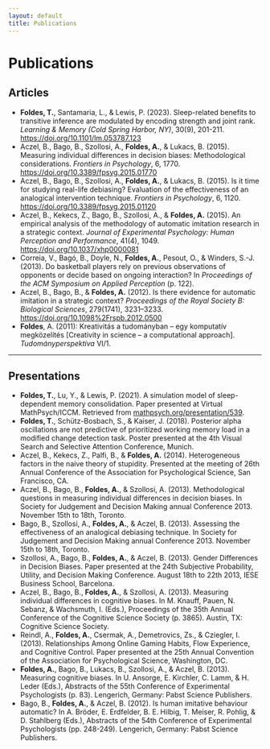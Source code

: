 ```yaml
---
layout: default
title: Publications
---
```


# Publications

## Articles

<ul>
	<li>
    <strong>Foldes, T.</strong>, Santamaria, L., & Lewis, P. (2023). Sleep-related benefits to transitive inference are modulated by encoding strength and joint rank. 
    <em>Learning & Memory (Cold Spring Harbor, NY)</em>, 30(9), 201-211. 
    <a href="https://doi.org/10.1101/lm.053787.123">https://doi.org/10.1101/lm.053787.123</a>
	</li>
	<li>
	Aczel, B., Bago, B., Szollosi, A., <strong>Foldes, A.</strong>, & Lukacs, B. (2015). Measuring individual differences in decision biases: Methodological considerations. 
	<em>Frontiers in Psychology</em>, 6, 1770.
	<a href="https://doi.org/10.3389/fpsyg.2015.01770">https://doi.org/10.3389/fpsyg.2015.01770</a>
	</li>
	<li>
		Aczel, B., Bago, B., Szollosi, A., <strong>Foldes, A.</strong>, & Lukacs, B. (2015). Is it time for studying real-life debiasing? Evaluation of the effectiveness of an analogical intervention technique. 
		<em>Frontiers in Psychology</em>, 6, 1120. 
		<a href="https://doi.org/10.3389/fpsyg.2015.01120">https://doi.org/10.3389/fpsyg.2015.01120</a>
	</li>
	<li>
		Aczel, B., Kekecs, Z., Bago, B., Szollosi, A., & <strong>Foldes, A.</strong> (2015). An empirical analysis of the methodology of automatic imitation research in a strategic context. 
		<em>Journal of Experimental Psychology: Human Perception and Performance</em>, 41(4), 1049.
		<a href="https://doi.org/10.1037/xhp0000081">https://doi.org/10.1037/xhp0000081</a>
	</li>
	<li>
		Correia, V., Bagó, B., Doyle, N., <strong>Foldes, A.</strong>, Pesout, O., & Winders, S.-J. (2013). Do basketball players rely on previous observations of opponents or decide based on ongoing interaction? 
		In <em>Proceedings of the ACM Symposium on Applied Perception</em> (p. 122).
	</li>
	<li>
		Aczel, B., Bago, B., & <strong>Foldes, A.</strong> (2012). Is there evidence for automatic imitation in a strategic context? 
		<em>Proceedings of the Royal Society B: Biological Sciences</em>, 279(1741), 3231–3233.
		<a href="https://doi.org/10.1098%2Frspb.2012.0500">https://doi.org/10.1098%2Frspb.2012.0500</a>
	</li>
	<li>
		<b>Foldes</b>, A. (2011): Kreativitás a tudományban – egy komputatív megközelítés [Creativity in science – a computational approach]. <em>Tudományperspektíva</em> VI/1. 
	</li>

</ul>

- - -

## Presentations

<ul>
  <li>
    <strong>Foldes, T.</strong>, Lu, Y., & Lewis, P. (2021). A simulation model of sleep-dependent memory consolidation. 
    Paper presented at Virtual MathPsych/ICCM. 
    Retrieved from <a href="http://mathpsych.org/presentation/539">mathpsych.org/presentation/539</a>.
  </li>

  <li>
    <strong>Foldes, T.</strong>, Schütz-Bosbach, S., & Kaiser, J. (2018). Posterior alpha oscillations are not predictive of prioritized working memory load in a modified change detection task. 
    Poster presented at the 4th Visual Search and Selective Attention Conference, Munich.
  </li>

  <li>
    Aczel, B., Kekecs, Z., Palfi, B., & <strong>Foldes, A.</strong> (2014). Heterogeneous factors in the naive theory of stupidity. 
    Presented at the meeting of 26th Annual Conference of the Association for Psychological Science, San Francisco, CA.
  </li>

  <li>
    Aczel, B., Bago, B., <strong>Foldes, A.</strong>, & Szollosi, A. (2013). Methodological questions in measuring individual differences in decision biases. 
    In Society for Judgement and Decision Making annual Conference 2013. November 15th to 18th, Toronto.
  </li>

  <li>
    Bago, B., Szollosi, A., <strong>Foldes, A.</strong>, & Aczel, B. (2013). Assessing the effectiveness of an analogical debiasing technique. 
    In Society for Judgement and Decision Making annual Conference 2013. November 15th to 18th, Toronto.
  </li>

  <li>
    Szollosi, A., Bago, B., <strong>Foldes, A.</strong>, & Aczel, B. (2013). Gender Differences in Decision Biases. 
    Paper presented at the 24th Subjective Probability, Utility, and Decision Making Conference. August 18th to 22th 2013, IESE Business School, Barcelona.
  </li>

  <li>
    Aczel, B., Bago, B., <strong>Foldes, A.</strong>, & Szollosi, A. (2013). Measuring individual differences in cognitive biases. 
    In M. Knauff, Pauen, N. Sebanz, & Wachsmuth, I. (Eds.), Proceedings of the 35th Annual Conference of the Cognitive Science Society (p. 3865). Austin, TX: Cognitive Science Society.
  </li>

  <li>
    Reindl, A., <strong>Foldes, A.</strong>, Csermak, A., Demetrovics, Zs., & Cziegler, I. (2013). Relationships Among Online Gaming Habits, Flow Experience, and Cognitive Control. 
    Paper presented at the 25th Annual Convention of the Association for Psychological Science, Washington, DC.
  </li>

  <li>
    <strong>Foldes, A.</strong>, Bago, B., Lukacs, B., Szollosi, A., & Aczel, B. (2013). Measuring cognitive biases. 
    In U. Ansorge, E. Kirchler, C. Lamm, & H. Leder (Eds.), Abstracts of the 55th Conference of Experimental Psychologists (p. 83). Lengerich, Germany: Pabst Science Publishers.
  </li>

  <li>
    Bago, B., <strong>Foldes, A.</strong>, & Aczel, B. (2012). Is human imitative behaviour automatic? 
    In A. Bröder, E. Erdfelder, B. E. Hilbig, T. Meiser, R. Pohlig, & D. Stahlberg (Eds.), Abstracts of the 54th Conference of Experimental Psychologists (pp. 248-249). Lengerich, Germany: Pabst Science Publishers.
  </li>
</ul>


 
